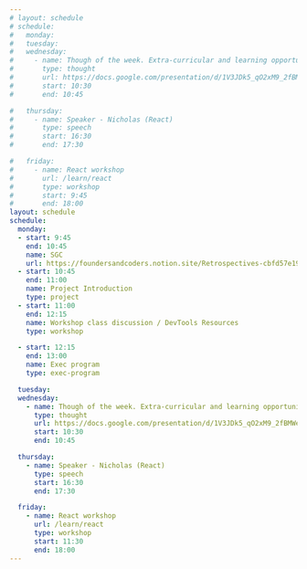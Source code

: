 ```yaml
---
# layout: schedule
# schedule:
#   monday:
#   tuesday:
#   wednesday:
#     - name: Though of the week. Extra-curricular and learning opportunities
#       type: thought
#       url: https://docs.google.com/presentation/d/1V3JDk5_qO2xM9_2fBMWeZuf4UCgIZFIgZ3l8hrX76Hc/edit#slide=id.g25e05124422_0_0 
#       start: 10:30
#       end: 10:45

#   thursday:
#     - name: Speaker - Nicholas (React)
#       type: speech
#       start: 16:30
#       end: 17:30

#   friday:
#     - name: React workshop
#       url: /learn/react
#       type: workshop
#       start: 9:45
#       end: 18:00
layout: schedule
schedule:
  monday:
  - start: 9:45
    end: 10:45
    name: SGC
    url: https://foundersandcoders.notion.site/Retrospectives-cbfd57e19cd24c61a6bd8db16fe0f347
  - start: 10:45
    end: 11:00
    name: Project Introduction
    type: project
  - start: 11:00
    end: 12:15
    name: Workshop class discussion / DevTools Resources
    type: workshop

  - start: 12:15
    end: 13:00
    name: Exec program
    type: exec-program

  tuesday:
  wednesday:
    - name: Though of the week. Extra-curricular and learning opportunities
      type: thought
      url: https://docs.google.com/presentation/d/1V3JDk5_qO2xM9_2fBMWeZuf4UCgIZFIgZ3l8hrX76Hc/edit#slide=id.g25e05124422_0_0 
      start: 10:30
      end: 10:45

  thursday:
    - name: Speaker - Nicholas (React)
      type: speech
      start: 16:30
      end: 17:30

  friday:
    - name: React workshop
      url: /learn/react
      type: workshop
      start: 11:30
      end: 18:00
---
```

